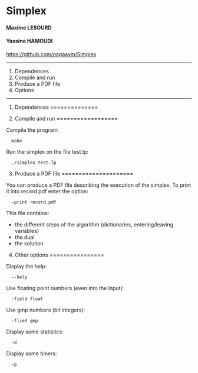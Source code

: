 # Simplex

#### Maxime LESOURD
#### Yassine HAMOUDI

https://github.com/nagaaym/Simplex

******************************************************************************

1. Dependences
2. Compile and run
3. Produce a PDF file
4. Options

******************************************************************************


1. Dependences
==============


2. Compile and run
==================

Compile the program:
```
  make
```

Run the simplex on the file test.lp:
```
  ./simplex test.lp
```

3. Produce a PDF file
=====================

You can produce a PDF file describing the execution of the simplex. To print it into record.pdf enter the option:
```
  -print record.pdf
```

This file contains:
  - the different steps of the algorithm (dictionaries, entering/leaving variables)
  - the dual
  - the solution
  
4. Other options
================

Display the help:
```
  --help
```

Use floating point numbers (even into the input):
```
  -field float
```

Use gmp numbers (bit integers):
```
  -flied gmp
```

Display some statistics:
```
  -d
```
    
Display some timers:
```
  -p
```
